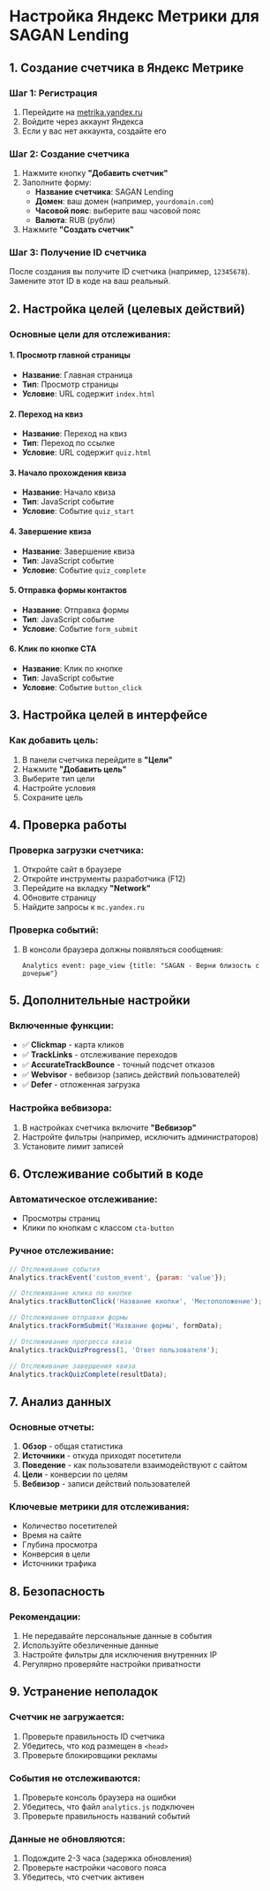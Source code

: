 # Настройка Яндекс Метрики для SAGAN Lending

## 1. Создание счетчика в Яндекс Метрике

### Шаг 1: Регистрация
1. Перейдите на [metrika.yandex.ru](https://metrika.yandex.ru)
2. Войдите через аккаунт Яндекса
3. Если у вас нет аккаунта, создайте его

### Шаг 2: Создание счетчика
1. Нажмите кнопку **"Добавить счетчик"**
2. Заполните форму:
   - **Название счетчика**: SAGAN Lending
   - **Домен**: ваш домен (например, `yourdomain.com`)
   - **Часовой пояс**: выберите ваш часовой пояс
   - **Валюта**: RUB (рубли)
3. Нажмите **"Создать счетчик"**

### Шаг 3: Получение ID счетчика
После создания вы получите ID счетчика (например, `12345678`). Замените этот ID в коде на ваш реальный.

## 2. Настройка целей (целевых действий)

### Основные цели для отслеживания:

#### 1. Просмотр главной страницы
- **Название**: Главная страница
- **Тип**: Просмотр страницы
- **Условие**: URL содержит `index.html`

#### 2. Переход на квиз
- **Название**: Переход на квиз
- **Тип**: Переход по ссылке
- **Условие**: URL содержит `quiz.html`

#### 3. Начало прохождения квиза
- **Название**: Начало квиза
- **Тип**: JavaScript событие
- **Условие**: Событие `quiz_start`

#### 4. Завершение квиза
- **Название**: Завершение квиза
- **Тип**: JavaScript событие
- **Условие**: Событие `quiz_complete`

#### 5. Отправка формы контактов
- **Название**: Отправка формы
- **Тип**: JavaScript событие
- **Условие**: Событие `form_submit`

#### 6. Клик по кнопке CTA
- **Название**: Клик по кнопке
- **Тип**: JavaScript событие
- **Условие**: Событие `button_click`

## 3. Настройка целей в интерфейсе

### Как добавить цель:
1. В панели счетчика перейдите в **"Цели"**
2. Нажмите **"Добавить цель"**
3. Выберите тип цели
4. Настройте условия
5. Сохраните цель

## 4. Проверка работы

### Проверка загрузки счетчика:
1. Откройте сайт в браузере
2. Откройте инструменты разработчика (F12)
3. Перейдите на вкладку **"Network"**
4. Обновите страницу
5. Найдите запросы к `mc.yandex.ru`

### Проверка событий:
1. В консоли браузера должны появляться сообщения:
   ```
   Analytics event: page_view {title: "SAGAN - Верни близость с дочерью"}
   ```

## 5. Дополнительные настройки

### Включенные функции:
- ✅ **Clickmap** - карта кликов
- ✅ **TrackLinks** - отслеживание переходов
- ✅ **AccurateTrackBounce** - точный подсчет отказов
- ✅ **Webvisor** - вебвизор (запись действий пользователей)
- ✅ **Defer** - отложенная загрузка

### Настройка вебвизора:
1. В настройках счетчика включите **"Вебвизор"**
2. Настройте фильтры (например, исключить администраторов)
3. Установите лимит записей

## 6. Отслеживание событий в коде

### Автоматическое отслеживание:
- Просмотры страниц
- Клики по кнопкам с классом `cta-button`

### Ручное отслеживание:
```javascript
// Отслеживание события
Analytics.trackEvent('custom_event', {param: 'value'});

// Отслеживание клика по кнопке
Analytics.trackButtonClick('Название кнопки', 'Местоположение');

// Отслеживание отправки формы
Analytics.trackFormSubmit('Название формы', formData);

// Отслеживание прогресса квиза
Analytics.trackQuizProgress(1, 'Ответ пользователя');

// Отслеживание завершения квиза
Analytics.trackQuizComplete(resultData);
```

## 7. Анализ данных

### Основные отчеты:
1. **Обзор** - общая статистика
2. **Источники** - откуда приходят посетители
3. **Поведение** - как пользователи взаимодействуют с сайтом
4. **Цели** - конверсии по целям
5. **Вебвизор** - записи действий пользователей

### Ключевые метрики для отслеживания:
- Количество посетителей
- Время на сайте
- Глубина просмотра
- Конверсия в цели
- Источники трафика

## 8. Безопасность

### Рекомендации:
1. Не передавайте персональные данные в события
2. Используйте обезличенные данные
3. Настройте фильтры для исключения внутренних IP
4. Регулярно проверяйте настройки приватности

## 9. Устранение неполадок

### Счетчик не загружается:
1. Проверьте правильность ID счетчика
2. Убедитесь, что код размещен в `<head>`
3. Проверьте блокировщики рекламы

### События не отслеживаются:
1. Проверьте консоль браузера на ошибки
2. Убедитесь, что файл `analytics.js` подключен
3. Проверьте правильность названий событий

### Данные не обновляются:
1. Подождите 2-3 часа (задержка обновления)
2. Проверьте настройки часового пояса
3. Убедитесь, что счетчик активен
